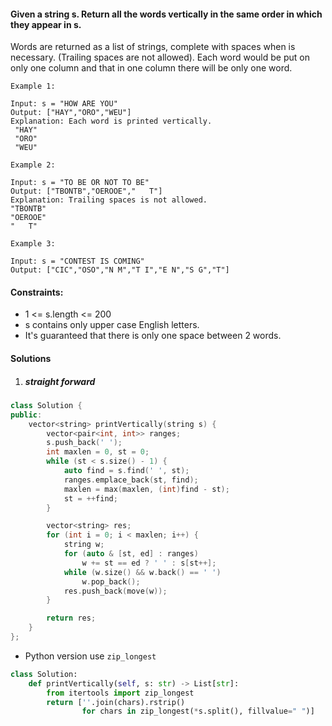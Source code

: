 #### Given a string s. Return all the words vertically in the same order in which they appear in s.
Words are returned as a list of strings, complete with spaces when is necessary. (Trailing spaces are not allowed).
Each word would be put on only one column and that in one column there will be only one word.

 

```
Example 1:

Input: s = "HOW ARE YOU"
Output: ["HAY","ORO","WEU"]
Explanation: Each word is printed vertically. 
 "HAY"
 "ORO"
 "WEU"

Example 2:

Input: s = "TO BE OR NOT TO BE"
Output: ["TBONTB","OEROOE","   T"]
Explanation: Trailing spaces is not allowed. 
"TBONTB"
"OEROOE"
"   T"

Example 3:

Input: s = "CONTEST IS COMING"
Output: ["CIC","OSO","N M","T I","E N","S G","T"]
```

 

#### Constraints:

-    1 <= s.length <= 200
-    s contains only upper case English letters.
-    It's guaranteed that there is only one space between 2 words.


#### Solutions

1. ##### straight forward

```c++
class Solution {
public:
    vector<string> printVertically(string s) {
        vector<pair<int, int>> ranges;
        s.push_back(' ');
        int maxlen = 0, st = 0;
        while (st < s.size() - 1) {
            auto find = s.find(' ', st);
            ranges.emplace_back(st, find);
            maxlen = max(maxlen, (int)find - st);
            st = ++find;
        }

        vector<string> res;
        for (int i = 0; i < maxlen; i++) {
            string w;
            for (auto & [st, ed] : ranges)
                w += st == ed ? ' ' : s[st++];
            while (w.size() && w.back() == ' ')
                w.pop_back();
            res.push_back(move(w));
        }

        return res;
    }
};
```

- Python version use `zip_longest`

```python
class Solution:
    def printVertically(self, s: str) -> List[str]:
        from itertools import zip_longest
        return [''.join(chars).rstrip() 
                for chars in zip_longest(*s.split(), fillvalue=" ")]
```